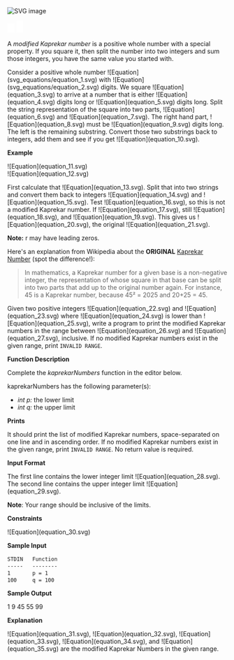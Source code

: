 <img alt="SVG image" height="200" src="svg1.svg" width="300"/>

![Equation](svg_equations/equation_1.svg)
![Equation](svg_equations/equation_2.svg)
<div class="challenge-body-html"><div class="challenge_problem_statement"><div class="msB challenge_problem_statement_body"><div class="hackdown-content"><svg style="display: none;"><defs id="MathJax_SVG_glyphs"></defs></svg><p>A <em>modified Kaprekar number</em> is a positive whole number with a special property.  If you square it, then split the number into two integers and sum those integers, you have the same value you started with.</p>
<p>Consider a positive whole number  ![Equation](svg_equations/equation_1.svg) with ![Equation](svg_equations/equation_2.svg) digits.  We square ![Equation](equation_3.svg) to arrive at a number that is either ![Equation](equation_4.svg) digits long or ![Equation](equation_5.svg) digits long.  Split the string representation of the square into two parts, ![Equation](equation_6.svg) and ![Equation](equation_7.svg).  The right hand part, ![Equation](equation_8.svg) must be ![Equation](equation_9.svg) digits long.  The left is the remaining substring.  Convert those two substrings back to integers, add them and see if you get ![Equation](equation_10.svg).</p>
<p><strong>Example</strong> </p>
<p>![Equation](equation_11.svg) <br/>
![Equation](equation_12.svg) </p>
<p>First calculate that ![Equation](equation_13.svg). Split that into two strings and convert them back to integers ![Equation](equation_14.svg) and ![Equation](equation_15.svg).  Test ![Equation](equation_16.svg), so this is not a modified Kaprekar number.  If ![Equation](equation_17.svg), still ![Equation](equation_18.svg), and ![Equation](equation_19.svg).  This gives us ![Equation](equation_20.svg), the original ![Equation](equation_21.svg). </p>
<p><strong>Note:</strong> r may have leading zeros.  </p>
<p>Here's an explanation from Wikipedia about the <strong>ORIGINAL</strong> <a href="https://en.wikipedia.org/wiki/Kaprekar_number">Kaprekar Number</a> (spot the difference!):  </p>
<blockquote>
<p>In mathematics, a Kaprekar number for a given base is a non-negative integer, the representation of whose square in that base can be split into two parts that add up to the original number again. For instance, 45 is a Kaprekar number, because 45² = 2025 and 20+25 = 45.</p>
</blockquote>
<p>Given two positive integers ![Equation](equation_22.svg) and ![Equation](equation_23.svg) where ![Equation](equation_24.svg) is lower than ![Equation](equation_25.svg), write a program to print the modified Kaprekar numbers in the range between ![Equation](equation_26.svg) and ![Equation](equation_27.svg), inclusive.  If no modified Kaprekar numbers exist in the given range, print <code>INVALID RANGE</code>.  </p>
<p><strong>Function Description</strong> </p>
<p>Complete the <em>kaprekarNumbers</em> function in the editor below.  </p>
<p>kaprekarNumbers has the following parameter(s):  </p>
<ul>
<li><em>int p:</em> the lower limit     </li>
<li><em>int q:</em> the upper limit   </li>
</ul>
<p><strong>Prints</strong> </p>
<p>It should print the list of modified Kaprekar numbers, space-separated on one line and in ascending order.  If no modified Kaprekar numbers exist in the given range, print <code>INVALID RANGE</code>.  No return value is required.  </p></div></div></div><div class="challenge_input_format"><div class="msB challenge_input_format_title"><p><strong>Input Format</strong></p></div><div class="msB challenge_input_format_body"><div class="hackdown-content"><svg style="display: none;"><defs id="MathJax_SVG_glyphs"></defs></svg><p>The first line contains the lower integer limit ![Equation](equation_28.svg). <br/>
The second line contains the upper integer limit ![Equation](equation_29.svg).  </p>
<p><strong>Note</strong>: Your range should be inclusive of the limits.</p></div></div></div><div class="challenge_constraints"><div class="msB challenge_constraints_title"><p><strong>Constraints</strong></p></div><div class="msB challenge_constraints_body"><div class="hackdown-content"><svg style="display: none;"><defs id="MathJax_SVG_glyphs"></defs></svg><p>![Equation](equation_30.svg) </p></div></div></div><div class="challenge_sample_input"><div class="msB challenge_sample_input_title"><p><strong>Sample Input</strong></p></div><div class="msB challenge_sample_input_body"><div class="hackdown-content"><svg style="display: none;"><defs id="MathJax_SVG_glyphs"></defs></svg><pre><code>STDIN   Function
-----   --------
1       p = 1
100     q = 100
</code></pre></div></div></div><div class="challenge_sample_output"><div class="msB challenge_sample_output_title"><p><strong>Sample Output</strong></p></div><div class="msB challenge_sample_output_body"><div class="hackdown-content"><svg style="display: none;"><defs id="MathJax_SVG_glyphs"></defs></svg><p>1 9 45 55 99  </p></div></div></div><div class="challenge_explanation"><div class="msB challenge_explanation_title"><p><strong>Explanation</strong></p></div><div class="msB challenge_explanation_body"><div class="hackdown-content"><svg style="display: none;"><defs id="MathJax_SVG_glyphs"></defs></svg><p>![Equation](equation_31.svg), ![Equation](equation_32.svg), ![Equation](equation_33.svg), ![Equation](equation_34.svg), and ![Equation](equation_35.svg) are the modified Kaprekar Numbers in the given range.</p></div></div></div></div>


